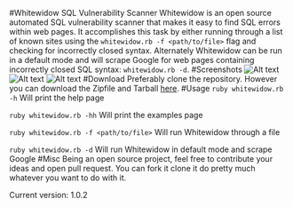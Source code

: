#Whitewidow SQL Vulnerability Scanner
Whitewidow is an open source automated SQL vulnerability scanner that makes it easy to find SQL errors within web pages.
It accomplishes this task by either running through a list of known sites using the `whitewidow.rb -f <path/to/file>`
flag and checking for incorrectly closed syntax. Alternately Whitewidow can be run in a default mode and will scrape
Google for web pages containing incorrectly closed SQL syntax: `whitewidow.rb -d`.
#Screenshots
![Alt text](http://s27.postimg.org/6eklae1vn/githubpic3.jpg "Credits, legal, TOS")
![Alt text](http://s8.postimg.org/bla4ebk6d/githubpic.jpg "Defualt Mode")
![Alt text](http://s16.postimg.org/bpfx65cad/githubpic2.jpg "File Mode")
#Download
Preferably clone the repository. However you can download the Zipfile and Tarball [here](https://github.com/Ekultek/whitewidow/releases).
#Usage
`ruby whitewidow.rb -h` Will print the help page

`ruby whitewidow.rb -hh` Will print the examples page

`ruby whitewidow.rb -f <path/to/file>` Will run Whitewidow through a file

`ruby whitewidow.rb -d` Will run Whitewidow in default mode and scrape Google
#Misc
Being an open source project, feel free to contribute your ideas and open pull request. You can fork it clone it do pretty much whatever you want to do with it. 

Current version: 1.0.2
